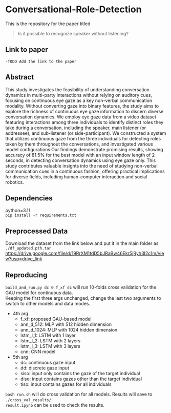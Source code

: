 # Conversational-Role-Detection

This is the repository for the paper titled 
>Is it possible to recognize speaker without listening?

## Link to paper
    -TODO Add the link to the paper
## Abstract
This study investigates the feasibility of understanding conversation dynamics in multi-party interactions without relying on auditory cues, focusing on continuous eye gaze as a key non-verbal communication modality. Without converting gaze into binary features, the study aims to explore the richness of continuous eye gaze information to discern diverse conversation dynamics. We employ eye gaze data from a video dataset featuring interactions among three individuals to identify distinct roles they take during a conversation, including the speaker, main listener (or addressee), and sub-listener (or side-participant). We constructed a system that utilizes continuous gaze from the three individuals for detecting roles taken by them throughout the conversations, and investigated various model configurations.Our findings demonstrate promising results, showing accuracy of 81.5% for the best model with an input window length of 2 seconds, in detecting conversation dynamics using eye gaze only. This study contributes valuable insights into the need of studying non-verbal communication cues in a continuous fashion, offering practical implications for diverse fields, including human-computer interaction and social robotics.
## Dependencies
python=3.11\
`pip install -r requirements.txt`

## Preprocessed Data
Download the dataset from the link below and put it in the main folder as `./df_updated.pth.tar`\
https://drive.google.com/file/d/19RrXM1tdD5bJRaBw46Ekr5jRyh3I2c1m/view?usp=drive_link

## Reproducing
`build_and_run.py dc 0 f_xf dc` will run 10-folds cross validation for the GAU model for continuous data.\
Keeping the first three args unchanged, change the last two arguments to switch to other models and data modes.
- 4th arg
    - f_xf: proposed GAU-based model
    - ann_d_512: MLP with 512 hidden dimension 
    - ann_d_1024: MLP with 1024 hidden dimension 
    - lstm_l_1: LSTM with 1 layer
    - lstm_l_2: LSTM with 2 layers
    - lstm_l_3: LSTM with 3 layers
    - cnn: CNN model
- 5th arg
    - dc: continuous gaze input
    - dd: discrete gaze input
    - siso: input only contains the gaze of the target individual
    - diso: input contains gazes other than the target individual
    - tiso: input contains gazes for all individuals

`bash run.sh` will do cross validation for all models.
Results will save to `./cross_val_results/`.\
`result.ipynb` can be used to check the results.
